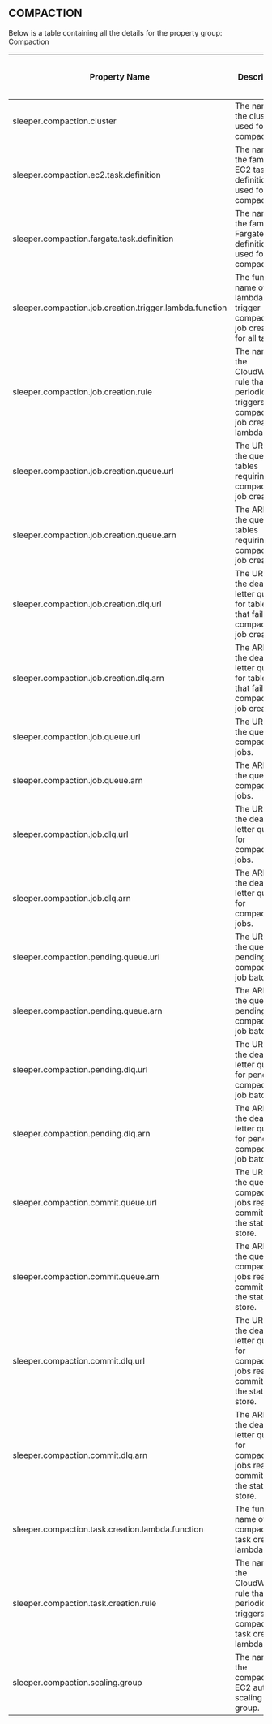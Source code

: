## COMPACTION

Below is a table containing all the details for the property group: Compaction

| Property Name                                           | Description                                                                                     | Default Value | Run CdkDeploy When Changed |
|---------------------------------------------------------|-------------------------------------------------------------------------------------------------|---------------|----------------------------|
| sleeper.compaction.cluster                              | The name of the cluster used for compactions.                                                   |               | true                       |
| sleeper.compaction.ec2.task.definition                  | The name of the family of EC2 task definitions used for compactions.                            |               | true                       |
| sleeper.compaction.fargate.task.definition              | The name of the family of Fargate task definitions used for compactions.                        |               | true                       |
| sleeper.compaction.job.creation.trigger.lambda.function | The function name of the lambda to trigger compaction job creation for all tables.              |               | true                       |
| sleeper.compaction.job.creation.rule                    | The name of the CloudWatch rule that periodically triggers the compaction job creation lambda.  |               | true                       |
| sleeper.compaction.job.creation.queue.url               | The URL of the queue for tables requiring compaction job creation.                              |               | true                       |
| sleeper.compaction.job.creation.queue.arn               | The ARN of the queue for tables requiring compaction job creation.                              |               | true                       |
| sleeper.compaction.job.creation.dlq.url                 | The URL of the dead letter queue for tables that failed compaction job creation.                |               | true                       |
| sleeper.compaction.job.creation.dlq.arn                 | The ARN of the dead letter queue for tables that failed compaction job creation.                |               | true                       |
| sleeper.compaction.job.queue.url                        | The URL of the queue for compaction jobs.                                                       |               | true                       |
| sleeper.compaction.job.queue.arn                        | The ARN of the queue for compaction jobs.                                                       |               | true                       |
| sleeper.compaction.job.dlq.url                          | The URL of the dead letter queue for compaction jobs.                                           |               | true                       |
| sleeper.compaction.job.dlq.arn                          | The ARN of the dead letter queue for compaction jobs.                                           |               | true                       |
| sleeper.compaction.pending.queue.url                    | The URL of the queue for pending compaction job batches.                                        |               | true                       |
| sleeper.compaction.pending.queue.arn                    | The ARN of the queue for pending compaction job batches.                                        |               | true                       |
| sleeper.compaction.pending.dlq.url                      | The URL of the dead letter queue for pending compaction job batches.                            |               | true                       |
| sleeper.compaction.pending.dlq.arn                      | The ARN of the dead letter queue for pending compaction job batches.                            |               | true                       |
| sleeper.compaction.commit.queue.url                     | The URL of the queue for compaction jobs ready to commit to the state store.                    |               | true                       |
| sleeper.compaction.commit.queue.arn                     | The ARN of the queue for compaction jobs ready to commit to the state store.                    |               | true                       |
| sleeper.compaction.commit.dlq.url                       | The URL of the dead letter queue for compaction jobs ready to commit to the state store.        |               | true                       |
| sleeper.compaction.commit.dlq.arn                       | The ARN of the dead letter queue for compaction jobs ready to commit to the state store.        |               | true                       |
| sleeper.compaction.task.creation.lambda.function        | The function name of the compaction task creation lambda.                                       |               | true                       |
| sleeper.compaction.task.creation.rule                   | The name of the CloudWatch rule that periodically triggers the compaction task creation lambda. |               | true                       |
| sleeper.compaction.scaling.group                        | The name of the compaction EC2 auto scaling group.                                              |               | true                       |
